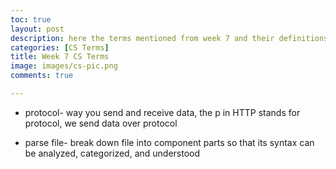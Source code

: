 ```yaml
---
toc: true
layout: post
description: here the terms mentioned from week 7 and their definitions
categories: [CS Terms]
title: Week 7 CS Terms
image: images/cs-pic.png
comments: true

---
```


- protocol- way you send and receive data, the p in HTTP stands for protocol, we send data over protocol 

- parse file- break down file into component parts so that its syntax can be analyzed, categorized, and understood




